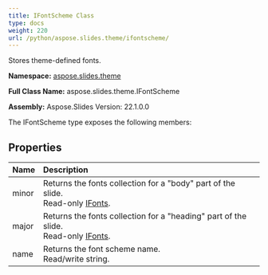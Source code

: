 ```yaml
---
title: IFontScheme Class
type: docs
weight: 220
url: /python/aspose.slides.theme/ifontscheme/
---
```


Stores theme-defined fonts.

**Namespace:** [aspose.slides.theme](/python/aspose.slides.theme/)

**Full Class Name:** aspose.slides.theme.IFontScheme

**Assembly:**  Aspose.Slides Version: 22.1.0.0

The IFontScheme type exposes the following members:
## **Properties**
|**Name**|**Description**|
| :- | :- |
|minor|Returns the fonts collection for a "body" part of the slide.<br/>            Read-only [IFonts](/python/aspose.slides/ifonts/).|
|major|Returns the fonts collection for a "heading" part of the slide.<br/>            Read-only [IFonts](/python/aspose.slides/ifonts/).|
|name|Returns the font scheme name.<br/>            Read/write string.|
